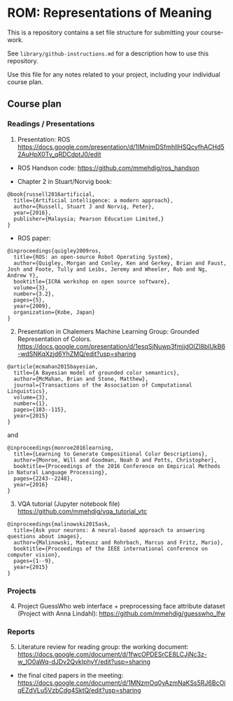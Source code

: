 # ROM: Representations of Meaning

This is a repository contains a set file structure for submitting your course-work.

See `library/github-instructions.md` for a description how to use this repository.

Use this file for any notes related to your project, including your individual course plan.


## Course plan

### Readings / Presentations
1. Presentation: ROS
https://docs.google.com/presentation/d/1IMnimDSfmhllHSQcyfhACHd52AuHpX0Tv_qRDCdptJ0/edit

- ROS Handson code:
https://github.com/mmehdig/ros_handson

- Chapter 2 in Stuart/Norvig book:
```
@book{russell2016artificial,
  title={Artificial intelligence: a modern approach},
  author={Russell, Stuart J and Norvig, Peter},
  year={2016},
  publisher={Malaysia; Pearson Education Limited,}
}
```

- ROS paper:
```
@inproceedings{quigley2009ros,
  title={ROS: an open-source Robot Operating System},
  author={Quigley, Morgan and Conley, Ken and Gerkey, Brian and Faust, Josh and Foote, Tully and Leibs, Jeremy and Wheeler, Rob and Ng, Andrew Y},
  booktitle={ICRA workshop on open source software},
  volume={3},
  number={3.2},
  pages={5},
  year={2009},
  organization={Kobe, Japan}
}
```


2. Presentation in Chalemers Machine Learning Group: Grounded Representation of Colors.
https://docs.google.com/presentation/d/1esqSjNuwp3fmjjdOIZl8blUkB6-wdSNKqXzjd6YhZMQ/edit?usp=sharing

```
@article{mcmahan2015bayesian,
  title={A Bayesian model of grounded color semantics},
  author={McMahan, Brian and Stone, Matthew},
  journal={Transactions of the Association of Computational Linguistics},
  volume={3},
  number={1},
  pages={103--115},
  year={2015}
}
```
and 
```
@inproceedings{monroe2016learning,
  title={Learning to Generate Compositional Color Descriptions},
  author={Monroe, Will and Goodman, Noah D and Potts, Christopher},
  booktitle={Proceedings of the 2016 Conference on Empirical Methods in Natural Language Processing},
  pages={2243--2248},
  year={2016}
}
```

3. VQA tutorial (Jupyter notebook file)
https://github.com/mmehdig/vqa_tutorial_vtc

```
@inproceedings{malinowski2015ask,
  title={Ask your neurons: A neural-based approach to answering questions about images},
  author={Malinowski, Mateusz and Rohrbach, Marcus and Fritz, Mario},
  booktitle={Proceedings of the IEEE international conference on computer vision},
  pages={1--9},
  year={2015}
}
```

### Projects

4. Project GuessWho web interface + preprocessing face attribute dataset (Project with Anna Lindahl):
https://github.com/mmehdig/guesswho_lfw

### Reports
5. Literature review for reading group:
the working document:
https://docs.google.com/document/d/1fwcOPDESrCE8LCJjNc3z-w_IO0aWq-dJDv2QvkIphyY/edit?usp=sharing

- the final cited papers in the meeting:
https://docs.google.com/document/d/1MNzmOq0yAzmNaKSs5RJ6BcOiqEZdVLu5VzbCdg4SktQ/edit?usp=sharing

